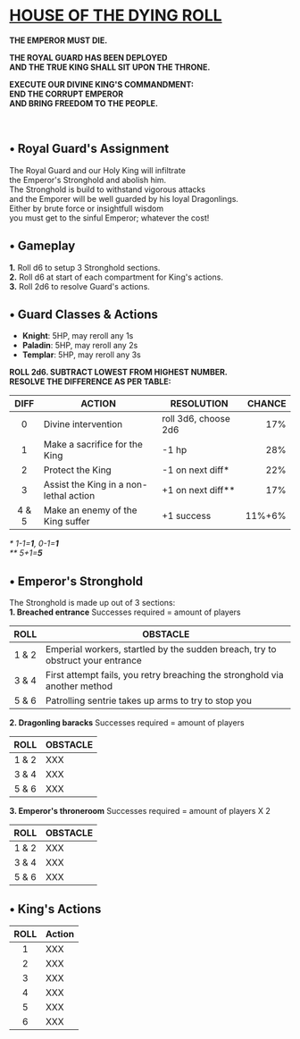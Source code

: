 <!-- <img src="https://raw.githubusercontent.com/roelosaurus/house-of-the-dying-roll/master/cover.jpg" width="425"> -->

# [HOUSE OF THE DYING ROLL](https://raw.githubusercontent.com/roelosaurus/house-of-the-dying-roll/master/cover.jpg)

**THE EMPEROR MUST DIE.**  
  
**THE ROYAL GUARD HAS BEEN DEPLOYED**  
**AND THE TRUE KING SHALL SIT UPON THE THRONE.**  
  
**EXECUTE OUR DIVINE KING'S COMMANDMENT:**  
**END THE CORRUPT EMPEROR**  
**AND BRING FREEDOM TO THE PEOPLE.**  



<br/>



## • Royal Guard's Assignment

The Royal Guard and our Holy King will infiltrate  
the Emperor's Stronghold and abolish him.  
The Stronghold is build to withstand vigorous attacks  
and the Emporer will be well guarded by his loyal Dragonlings.  
Either by brute force or insightfull wisdom  
you must get to the sinful Emperor; whatever the cost!  



## • Gameplay

**1.** Roll d6 to setup 3 Stronghold sections.  
**2.** Roll d6 at start of each compartment for King's actions.  
**3.** Roll 2d6 to resolve Guard's actions.



## • Guard Classes & Actions

- **Knight**: 5HP, may reroll any 1s  
- **Paladin**: 5HP, may reroll any 2s  
- **Templar**: 5HP, may reroll any 3s  

**ROLL 2d6. SUBTRACT LOWEST FROM HIGHEST NUMBER.**  
**RESOLVE THE DIFFERENCE AS PER TABLE:**
 
DIFF  |                   ACTION               |    RESOLUTION        | CHANCE
:---: | -------------------------------------- | -------------------  | -----:
  0   | Divine intervention                    | roll 3d6, choose 2d6 |  17%
  1   | Make a sacrifice for the King          | -1 hp                |  28%
  2   | Protect the King                       | -1 on next diff*     |  22%
  3   | Assist the King in a non-lethal action | +1 on next diff**    |  17%
4 & 5 | Make an enemy of the King suffer       | +1 success           | 11%+6% 

*&ast; 1-1=**1**, 0-1=**1***  
*&ast;&ast; 5+1=**5***

<!-- https://anydice.com/program/2bd5 -->



## • Emperor's Stronghold
 
The Stronghold is made up out of 3 sections:  
**1. Breached entrance**
Successes required = amount of players

ROLL  | OBSTACLE
:---: | --------
1 & 2 | Emperial workers, startled by the sudden breach, try to obstruct your entrance
3 & 4 | First attempt fails, you retry breaching the stronghold via another method
5 & 6 | Patrolling sentrie takes up arms to try to stop you

**2. Dragonling baracks**
Successes required = amount of players

ROLL  | OBSTACLE
:---: | --------
1 & 2 | XXX
3 & 4 | XXX
5 & 6 | XXX

**3. Emperor's throneroom**
Successes required = amount of players X 2

ROLL  | OBSTACLE
:---: | --------
1 & 2 | XXX
3 & 4 | XXX
5 & 6 | XXX



## • King's Actions

ROLL  | Action
:---: | --------
  1   | XXX
  2   | XXX
  3   | XXX
  4   | XXX
  5   | XXX
  6   | XXX
